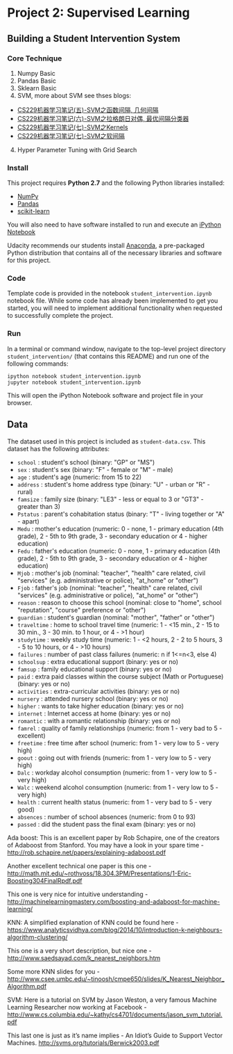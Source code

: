 # Project 2: Supervised Learning
## Building a Student Intervention System

### Core Technique
1. Numpy Basic
2. Pandas Basic
4. Sklearn Basic
3. SVM, more about SVM see thses blogs:
  - [CS229机器学习笔记(五)-SVM之函数间隔, 几何间隔](http://daniellaah.github.io/2016/CS229-Machine-Learning-Notes-Lecture-6.html)
  - [CS229机器学习笔记(六)-SVM之拉格朗日对偶, 最优间隔分类器](http://daniellaah.github.io/2016/CS229-Machine-Learning-Notes-Lecture-7.html)
  - [CS229机器学习笔记(七)-SVM之Kernels](http://daniellaah.github.io/2016/CS229-Machine-Learning-Notes-Lecture-8.html)
  - [CS229机器学习笔记(七)-SVM之软间隔](http://daniellaah.github.io/2016/CS229-Machine-Learning-Notes-Lecture-8-1.html)
4. Hyper Parameter Tuning with Grid Search

### Install

This project requires **Python 2.7** and the following Python libraries installed:

- [NumPy](http://www.numpy.org/)
- [Pandas](http://pandas.pydata.org)
- [scikit-learn](http://scikit-learn.org/stable/)

You will also need to have software installed to run and execute an [iPython Notebook](http://ipython.org/notebook.html)

Udacity recommends our students install [Anaconda](https://www.continuum.io/downloads), a pre-packaged Python distribution that contains all of the necessary libraries and software for this project. 

### Code

Template code is provided in the notebook `student_intervention.ipynb` notebook file. While some code has already been implemented to get you started, you will need to implement additional functionality when requested to successfully complete the project.

### Run

In a terminal or command window, navigate to the top-level project directory `student_intervention/` (that contains this README) and run one of the following commands:

```ipython notebook student_intervention.ipynb```  
```jupyter notebook student_intervention.ipynb```

This will open the iPython Notebook software and project file in your browser.

## Data

The dataset used in this project is included as `student-data.csv`. This dataset has the following attributes:

- `school` : student's school (binary: "GP" or "MS")
- `sex` : student's sex (binary: "F" - female or "M" - male)
- `age` : student's age (numeric: from 15 to 22)
- `address` : student's home address type (binary: "U" - urban or "R" - rural)
- `famsize` : family size (binary: "LE3" - less or equal to 3 or "GT3" - greater than 3)
- `Pstatus` : parent's cohabitation status (binary: "T" - living together or "A" - apart)
- `Medu` : mother's education (numeric: 0 - none,  1 - primary education (4th grade), 2 - 5th to 9th grade, 3 - secondary education or 4 - higher education)
- `Fedu` : father's education (numeric: 0 - none,  1 - primary education (4th grade), 2 - 5th to 9th grade, 3 - secondary education or 4 - higher education)
- `Mjob` : mother's job (nominal: "teacher", "health" care related, civil "services" (e.g. administrative or police), "at_home" or "other")
- `Fjob` : father's job (nominal: "teacher", "health" care related, civil "services" (e.g. administrative or police), "at_home" or "other")
- `reason` : reason to choose this school (nominal: close to "home", school "reputation", "course" preference or "other")
- `guardian` : student's guardian (nominal: "mother", "father" or "other")
- `traveltime` : home to school travel time (numeric: 1 - <15 min., 2 - 15 to 30 min., 3 - 30 min. to 1 hour, or 4 - >1 hour)
- `studytime` : weekly study time (numeric: 1 - <2 hours, 2 - 2 to 5 hours, 3 - 5 to 10 hours, or 4 - >10 hours)
- `failures` : number of past class failures (numeric: n if 1<=n<3, else 4)
- `schoolsup` : extra educational support (binary: yes or no)
- `famsup` : family educational support (binary: yes or no)
- `paid` : extra paid classes within the course subject (Math or Portuguese) (binary: yes or no)
- `activities` : extra-curricular activities (binary: yes or no)
- `nursery` : attended nursery school (binary: yes or no)
- `higher` : wants to take higher education (binary: yes or no)
- `internet` : Internet access at home (binary: yes or no)
- `romantic` : with a romantic relationship (binary: yes or no)
- `famrel` : quality of family relationships (numeric: from 1 - very bad to 5 - excellent)
- `freetime` : free time after school (numeric: from 1 - very low to 5 - very high)
- `goout` : going out with friends (numeric: from 1 - very low to 5 - very high)
- `Dalc` : workday alcohol consumption (numeric: from 1 - very low to 5 - very high)
- `Walc` : weekend alcohol consumption (numeric: from 1 - very low to 5 - very high)
- `health` : current health status (numeric: from 1 - very bad to 5 - very good)
- `absences` : number of school absences (numeric: from 0 to 93)
- `passed` : did the student pass the final exam (binary: yes or no)


Ada boost:
This is an excellent paper by Rob Schapire, one of the creators of Adaboost from Stanford. You may have a look in your spare time - http://rob.schapire.net/papers/explaining-adaboost.pdf

Another excellent technical one paper is this one - http://math.mit.edu/~rothvoss/18.304.3PM/Presentations/1-Eric-Boosting304FinalRpdf.pdf

This one is very nice for intuitive understanding - http://machinelearningmastery.com/boosting-and-adaboost-for-machine-learning/

KNN:
A simplified explanation of KNN could be found here - https://www.analyticsvidhya.com/blog/2014/10/introduction-k-neighbours-algorithm-clustering/

This one is a very short description, but nice one - http://www.saedsayad.com/k_nearest_neighbors.htm

Some more KNN slides for you - http://www.csee.umbc.edu/~tinoosh/cmpe650/slides/K_Nearest_Neighbor_Algorithm.pdf

SVM:
Here is a tutorial on SVM by Jason Weston, a very famous Machine Learning Researcher now working at Facebook - http://www.cs.columbia.edu/~kathy/cs4701/documents/jason_svm_tutorial.pdf

This last one is just as it’s name implies - An Idiot’s Guide to Support Vector Machines.
http://svms.org/tutorials/Berwick2003.pdf
